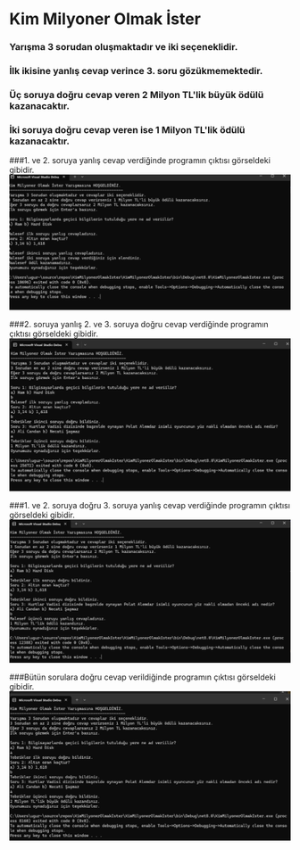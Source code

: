 # Kim Milyoner Olmak İster
### Yarışma 3 sorudan oluşmaktadır ve iki seçeneklidir.
### İlk ikisine yanlış cevap verince 3. soru gözükmemektedir.
### Üç soruya doğru cevap veren 2 Milyon TL'lik büyük ödülü kazanacaktır.
### İki soruya doğru cevap veren ise 1 Milyon TL'lik ödülü kazanacaktır.

 ###1. ve 2. soruya yanlış cevap verdiğinde programın çıktısı görseldeki gibidir.
![1-2 Yanlis](https://github.com/ugurarican/KimMilyonerOlmakIster/blob/master/1-2%20yanlis.png)

 ###2. soruya yanlış 2. ve 3. soruya doğru cevap verdiğinde programın çıktısı görseldeki gibidir.
![1 Yanlis 2-3 Dogru](https://github.com/ugurarican/KimMilyonerOlmakIster/blob/master/1%20yanlis%202-dogru.png)

###1. ve 2. soruya doğru 3. soruya yanlış cevap verdiğinde programın çıktısı görseldeki gibidir.
![1-2 Dogru 3 Yanlis](https://github.com/ugurarican/KimMilyonerOlmakIster/blob/master/1-2%20dogru%203%20yanlis.png)

###Bütün sorulara doğru cevap verildiğinde programın çıktısı görseldeki gibidir.
![1-2-3 Dogru](https://github.com/ugurarican/KimMilyonerOlmakIster/blob/master/hepsi%20dogru.png)
